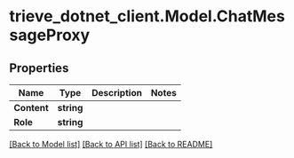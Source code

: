 # trieve_dotnet_client.Model.ChatMessageProxy

## Properties

Name | Type | Description | Notes
------------ | ------------- | ------------- | -------------
**Content** | **string** |  | 
**Role** | **string** |  | 

[[Back to Model list]](../README.md#documentation-for-models) [[Back to API list]](../README.md#documentation-for-api-endpoints) [[Back to README]](../README.md)

